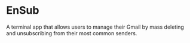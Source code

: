 # EnSub
A terminal app that allows users to manage their Gmail by mass deleting and unsubscribing from their most common senders.
